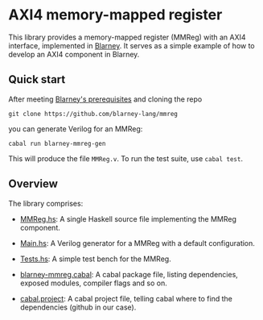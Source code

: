 # AXI4 memory-mapped register

This library provides a memory-mapped register (MMReg) with an AXI4
interface, implemented in
[Blarney](https://github.com/blarney-lang/blarney). It serves as a
simple example of how to develop an AXI4 component in Blarney.

## Quick start

After meeting [Blarney's
prerequisites](https://github.com/blarney-lang/blarney#prerequisites)
and cloning the repo

```
git clone https://github.com/blarney-lang/mmreg
```

you can generate Verilog for an MMReg:

```
cabal run blarney-mmreg-gen
```

This will produce the file `MMReg.v`.  To run the test suite, use `cabal
test`.

## Overview

The library comprises:

  * [MMReg.hs](src/Blarney/MMReg.hs): A single Haskell source file
    implementing the MMReg component.

  * [Main.hs](gen/Main.hs): A Verilog generator for a MMReg with
    a default configuration.

  * [Tests.hs](tests/Tests.hs): A simple test bench for the MMReg.

  * [blarney-mmreg.cabal](blarney-mmreg.cabal): A cabal package file,
    listing dependencies, exposed modules, compiler flags and so on.

  * [cabal.project](blarney-mmreg.cabal): A cabal project file, telling
    cabal where to find the dependencies (github in our case).
